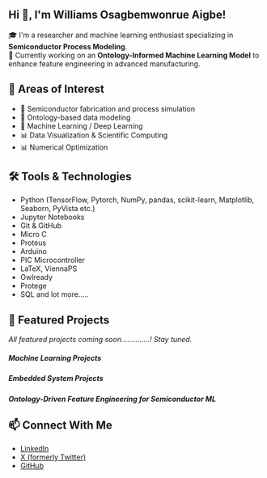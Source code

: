 ## Hi 👋, I'm Williams Osagbemwonrue Aigbe!

🎓 I'm a researcher and machine learning enthusiast specializing in **Semiconductor Process Modeling**.  
🔬 Currently working on an **Ontology-Informed Machine Learning Model** to enhance feature engineering in advanced manufacturing.


## 🧠 Areas of Interest
- 🧪 Semiconductor fabrication and process simulation
- 🧬 Ontology-based data modeling
- 🤖 Machine Learning / Deep Learning
- 📊 Data Visualization & Scientific Computing
- 📊 Numerical Optimization

## 🛠️ Tools & Technologies
- Python (TensorFlow, Pytorch, NumPy, pandas, scikit-learn, Matplotlib, Seaborn, PyVista etc.)
- Jupyter Notebooks
- Git & GitHub
- Micro C
- Proteus
- Arduino
- PIC Microcontroller
- LaTeX, ViennaPS
- Owlready
- Protege
- SQL and lot more.....

## 📂 Featured Projects
*All featured projects coming soon..............! Stay tuned.*
##### Machine Learning Projects
##### Embedded System Projects
##### Ontology-Driven Feature Engineering for Semiconductor ML

## 📫 Connect With Me
- [LinkedIn](https://linkedin.com/in/williamsaigbe)
- [X (formerly Twitter)](https://twitter.com/@williamsOaigbe)
- [GitHub](https://github.com/williamsaigbe)

